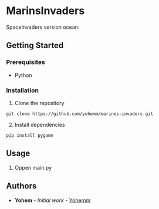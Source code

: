 # MarinsInvaders
SpaceInvaders version ocean.

## Getting Started

### Prerequisites

- Python

### Installation

1. Clone the repository
```git
git clone https://github.com/yohemm/marines-invaders.git
```

2. Install dependencies
```npm
pip install pygame
```

## Usage

1. Oppen main.py

## Authors

* **Yohem** - *Initial work* - [Yohemm](https://github.com/yohemm)
